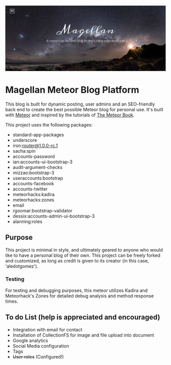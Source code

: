 ![](/public/images/screenshot.png)

# Magellan Meteor Blog Platform

This blog is built for dynamic posting, user admins and an SEO-friendly back end to create the best possible Meteor blog for personal use.
It's built with [Meteor](http://meteor.com) and inspired by the tutorials of [The Meteor Book](http://themeteorbook.com).

This project uses the following packages:

- standard-app-packages
- underscore
- iron:router@1.0.0-rc.1
- sacha:spin
- accounts-password
- ian:accounts-ui-bootstrap-3
- audit-argument-checks
- mizzao:bootstrap-3
- useraccounts:bootstrap
- accounts-facebook
- accounts-twitter
- meteorhacks:kadira
- meteorhacks:zones
- email
- rgoomar:bootstrap-validator
- dessix:accounts-admin-ui-bootstrap-3
- alanning:roles


## Purpose

This project is minimal in style, and ultimately geared to anyone who would like to have a personal blog of their own. This project can be freely forked and customized, as long as credit is given to its creator (in this case, 'aledotgomez').

### Testing
For testing and debugging purposes, this meteor utilizes Kadira and Meteorhack's Zones for detailed debug analysis and method response times.


## To do List (help is appreciated and encouraged)

- Integration with email for contact
- Installation of CollectionFS for image and file upload into document
- Google analytics
- Social Media configuration
- Tags
- ~~User roles~~ (Configured!)
